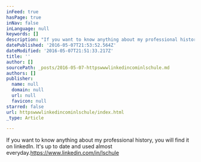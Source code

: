 ```yaml
---
inFeed: true
hasPage: true
inNav: false
inLanguage: null
keywords: []
description: "If you want to know anything about my professional history, you will find it on linkedIn. It's up to date and used almost everyday.https://www.linkedin.com/in/lschule"
datePublished: '2016-05-07T21:53:52.564Z'
dateModified: '2016-05-07T21:51:33.217Z'
title: ''
author: []
sourcePath: _posts/2016-05-07-httpswwwlinkedincominlschule.md
authors: []
publisher:
  name: null
  domain: null
  url: null
  favicon: null
starred: false
url: httpswwwlinkedincominlschule/index.html
_type: Article

---
```

If you want to know anything about my professional history, you will find it on linkedIn. It's up to date and used almost everyday.https://www.linkedin.com/in/lschule